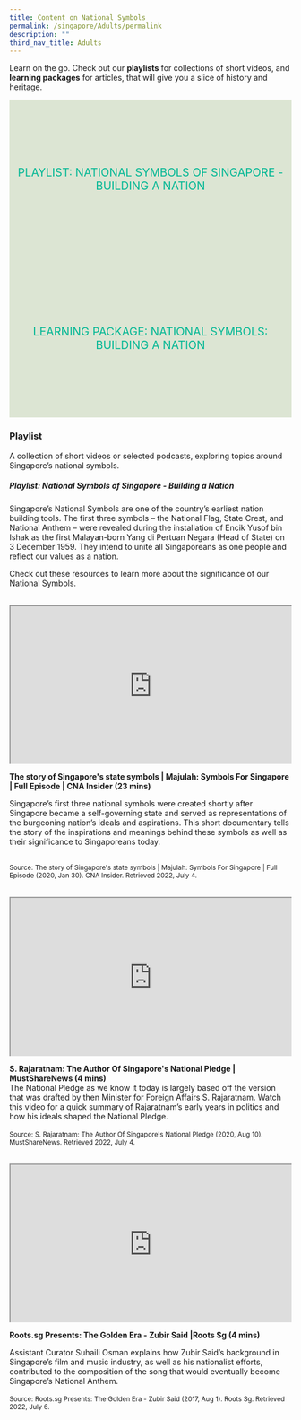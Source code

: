 ```yaml
---
title: Content on National Symbols
permalink: /singapore/Adults/permalink
description: ""
third_nav_title: Adults
---
```

<style type="text/css">
/* Links */
.content a { color: #322987; }
.content a:focus,
.content a:hover { color: #28216c; }

/* Button Outline */
.bp-button { padding-left: 1.5rem; padding-right: 1.5rem; }
.bp-button.is-primary-outline { border: 1px solid #322987; color: #322987; background-color: transparent; text-decoration: none; }
.bp-button.is-primary-outline:focus,
.bp-button.is-primary-outline:hover { border: 1px solid #322987; color: #cff2e8; background-color: #322987; text-decoration: none; }

/* Responsive Iframe */
.responsive-iframe { position: absolute; top: 0; left: 0; bottom: 0; right: 0; width: 100%; height: 100%; }
.responsive-iframe-container { position: relative; overflow: hidden; width: 100%; }
.responsive-iframe-container.ratio-16by9 { padding-top: 56.25%; }
.responsive-iframe-container.ratio-4by3 { padding-top: 75%; }
.responsive-iframe-container.ratio-3by2 { padding-top: 66.66%; }
.responsive-iframe-container.ratio-1by1 { padding-top: 100%; }

/* Click Box */
.clickbox { display: block; position: relative; width: 100%; padding-bottom: 56.25%; background-color: transparent; }
.clickbox span { padding: .5rem; }
.clickbox a { position: absolute; display: flex; width: 100%; height: 100%; align-items: center; justify-content: center; font-size: 1.25rem; text-align: center; text-decoration: none; text-transform: uppercase; }
.clickbox a:focus,
.clickbox a:hover { text-decoration: none; }

/* Mint Jade */
.clickbox.is-mint-jade { background-color: #dce5d3; color: #00b794; }
.clickbox.is-mint-jade a { color: #00b794; }
.clickbox.is-mint-jade a:focus,
.clickbox.is-mint-jade a:hover { background-color: #00b794; color: #dce5d3; } 
</style>

Learn on the go. Check out our **playlists** for collections of short videos, and **learning packages** for articles, that will give you a slice of history and heritage.

<div class="row is-multiline">
	
  <div class="col is-one-third">
    <div class="clickbox is-mint-jade">
      <a href="#food-heritage">
        <span>Playlist: National Symbols of Singapore - Building a Nation</span>
      </a>
    </div>
  </div>
	
 <div class="col is-one-third">
    <div class="clickbox is-mint-jade">
      <a href="#lp-food-heritage">
        <span>Learning Package: National Symbols: Building a Nation</span>
      </a>
    </div>
  </div>
	</div>

<h3><b>Playlist</b></h3>
A collection of short videos or selected podcasts, exploring topics around Singapore’s national symbols.

<h5 class="margin--bottom--lg" id="food-heritage"><b>Playlist: National Symbols of Singapore - Building a Nation</b></h5>

Singapore’s National Symbols are one of the country’s earliest nation building tools. The first three symbols – the National Flag, State Crest, and National Anthem – were revealed during the installation of Encik Yusof bin Ishak as the first Malayan-born Yang di Pertuan Negara (Head of State) on 3 December 1959. They intend to unite all Singaporeans as one people and reflect our values as a nation.

Check out these resources to learn more about the significance of our National Symbols.

<br>
<div class="row is-multiline margin--bottom--lg">
<div class="col is-two-fifths">
<div class="responsive-iframe-container ratio-16by9">
<iframe src="https://www.youtube.com/embed/oxFA0fBuP3Y" class="responsive-iframe"></iframe>
	</div>
	</div>
	<div class="col is-three-fifths">
<p><b>The story of Singapore's state symbols | Majulah: Symbols For Singapore | Full Episode | CNA Insider (23 mins)</b><br>

Singapore’s first three national symbols were created shortly after Singapore became a self-governing state and served as representations of the burgeoning nation’s ideals and aspirations. This short documentary tells the story of the inspirations and meanings behind these symbols as well as their significance to Singaporeans today.<br><br>

<small>Source: The story of Singapore's state symbols | Majulah: Symbols For Singapore | Full Episode (2020, Jan 30). CNA Insider. Retrieved 2022, July 4.</small></p>

<br>
<div class="row is-multiline margin--bottom--lg">
<div class="col is-two-fifths">
<div class="responsive-iframe-container ratio-16by9">
<iframe src="https://www.youtube.com/embed/043Y17leCKc" class="responsive-iframe"></iframe>
</div>
</div>
<div class="col is-three-fifths">
<p><b>S. Rajaratnam: The Author Of Singapore's National Pledge | MustShareNews (4 mins)</b><br>
The National Pledge as we know it today is largely based off the version that was drafted by then Minister for Foreign Affairs S. Rajaratnam. Watch this video for a quick summary of Rajaratnam’s early years in politics and how his ideals shaped the National Pledge.<br><br>
<small>Source: S. Rajaratnam: The Author Of Singapore's National Pledge (2020, Aug 10). MustShareNews. Retrieved 2022, July 4.</small></p>
</div>
</div>
				
<br>
<div class="row is-multiline margin--bottom--lg">
<div class="col is-two-fifths">
<div class="responsive-iframe-container ratio-16by9">
<iframe src="https://www.youtube.com/embed/1eKz2Cziur8" class="responsive-iframe"></iframe>
</div>
	</div>
<p><b>Roots.sg Presents: The Golden Era - Zubir Said |Roots Sg (4 mins)</b><br>

Assistant Curator Suhaili Osman explains how Zubir Said’s background in Singapore’s film and music industry, as well as his nationalist efforts, contributed to the composition of the song that would eventually become Singapore’s National Anthem.<br><br>
<small>Source: Roots.sg Presents: The Golden Era - Zubir Said (2017, Aug 1). Roots Sg. Retrieved 2022, July 6.</small></p>
</div>
</div>